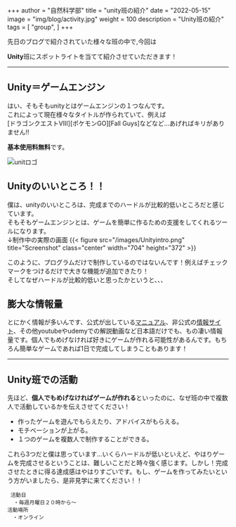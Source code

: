 +++
author = "自然科学部"
title = "unity班の紹介"
date = "2022-05-15"
image = "img/blog/activity.jpg"
weight = 100
description = "Unity班の紹介"
tags = [
    "group",
]
+++

先日のブログで紹介されていた様々な班の中で,今回は

**Unity**班にスポットライトを当てて紹介させていただきます！

---

## Unity＝ゲームエンジン
はい、そもそもunityとはゲームエンジンの１つなんです。  
これによって現在様々なタイトルが作られていて、例えば  
[ドラゴンクエストⅧ][ポケモンGO][Fall Guys]などなど...あげればキリがありません!!  

**基本使用料無料**です。

![unitロゴ](https://upload.wikimedia.org/wikipedia/commons/thumb/c/c4/Unity_2021.svg/799px-Unity_2021.svg.png)


## Unityのいいところ！！
 僕は、unityのいいところは、完成までのハードルが比較的低いところだと感じています。  
  そもそもゲームエンジンとは、ゲームを簡単に作るための支援をしてくれるツールになります。  
  ↓制作中の実際の画面
  {{< figure src="/images/Unityintro.png" title="Screenshot" class="center" width="704" height="372" >}}
  
  このように、プログラムだけで制作しているのではないんです！例えばチェックマークをつけるだけで大きな機能が追加できたり！  
  そしてなぜハードルが比較的低いと思ったかというと、、、  
  ## 膨大な情報量  
  とにかく情報が多いんです、公式が出している[マニュアル](https://docs.unity3d.com/ja/current/Manual/UnityManual.html)、非公式の[情報サイト](https://dkrevel.com/makegame-beginner/)、その他youtubeやudemyでの解説動画など日本語だけでも、もの凄い情報量です。個人でもめげなければ好きにゲームが作れる可能性があるんです。もちろん簡単なゲームであれば1日で完成してしまうこともあります！

  ---
  ## Unity班での活動  
  先ほど、**個人でもめげなければゲームが作れる**といったのに、なぜ班の中で複数人で活動しているかを伝えさせてください！　　
  - 作ったゲームを遊んでもらえたり、アドバイスがもらえる。
  - モチベーションが上がる。
  - １つのゲームを複数人で制作することができる。  
   
 これら3つだと僕は思っています…いくらハードルが低いといえど、やはりゲームを完成させるということは、難しいことだと時々強く感じます。しかし！完成させたときに得る達成感はやはりすごいです。もし、ゲームを作ってみたいという方がいましたら、是非見学に来てください！！
   
     活動日
      ・毎週月曜日２０時から～
    活動場所
    　・オンライン

  
  





